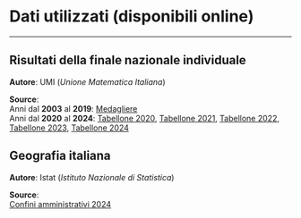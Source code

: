 # Dati utilizzati (disponibili online)
---
## Risultati della finale nazionale individuale

**Autore**: UMI (_Unione Matematica Italiana_)

**Source**:  
Anni dal **2003** al **2019**: [Medagliere](http://olimpiadi.dm.unibo.it/archivio/medagliere/)  
Anni dal **2020** al **2024**: [Tabellone 2020](http://olimpiadi.dm.unibo.it/2020/10/11/finale-nazionale-della-gara-individuale-il-tabellone/), [Tabellone 2021](http://olimpiadi.dm.unibo.it/2021/05/28/finale-nazionale-della-gara-individuale-tabellone-2021/), [Tabellone 2022](http://olimpiadi.dm.unibo.it/2022/05/09/finale-nazionale-della-gara-individuale-tabellone-2022/), [Tabellone 2023](http://olimpiadi.dm.unibo.it/2023/05/19/finale-nazionale-della-gara-individuale-tabellone-2023/), [Tabellone 2024](http://olimpiadi.dm.unibo.it/2024/05/12/cesenatico-xl-tabellone-della-gara-individuale/)

## Geografia italiana

**Autore**: Istat (_Istituto Nazionale di Statistica_)

**Source**:  
[Confini amministrativi 2024](https://www.istat.it/notizia/confini-delle-unita-amministrative-a-fini-statistici-al-1-gennaio-2018-2/)
